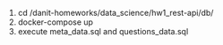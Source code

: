 1. cd /danit-homeworks/data_science/hw1_rest-api/db/
2. docker-compose up
3. execute meta_data.sql and questions_data.sql